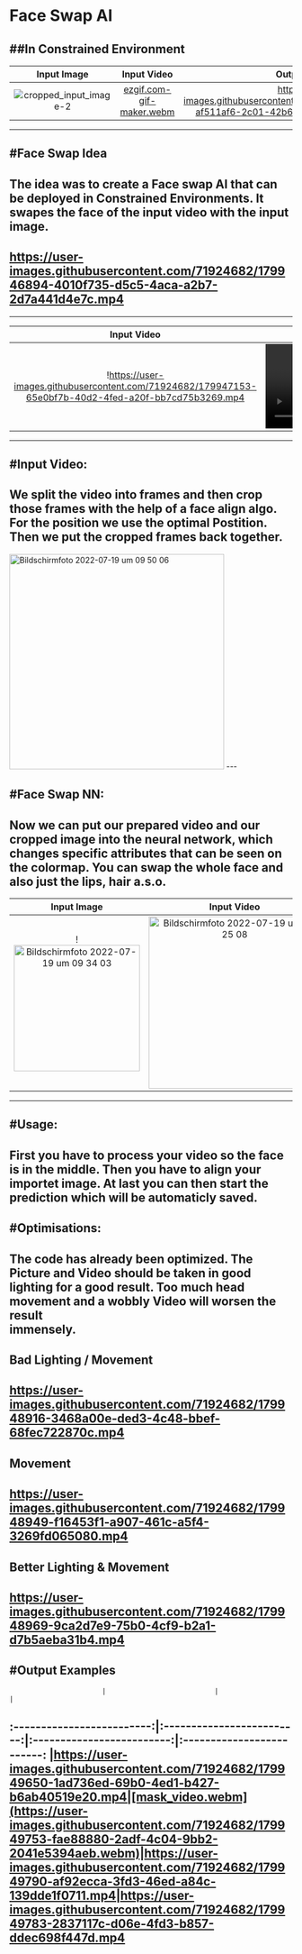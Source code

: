 # Face Swap AI
##In Constrained Environment
---
Input Image                | Input Video               | Output Video
:-------------------------:|:-------------------------:|:-------------------------:
|![cropped_input_image-2](https://user-images.githubusercontent.com/71924682/179950711-8d5f61c3-c413-4681-bbff-a384eb050c3b.jpg)|[ezgif.com-gif-maker.webm](https://user-images.githubusercontent.com/71924682/179950761-6649c966-b962-4b4d-8ada-a96da5736019.webm)| https://user-images.githubusercontent.com/71924682/179950933-af511af6-2c01-42b6-bf11-561c4d03a2b5.mp4


---
#Face Swap Idea
---
The idea was to create a Face swap AI that can be deployed in Constrained Environments. 
It swapes the face of the input video with the input image.
---
https://user-images.githubusercontent.com/71924682/179946894-4010f735-d5c5-4aca-a2b7-2d7a441d4e7c.mp4
---

---
Input Video                |  Processed Video
:-------------------------:|:-------------------------:
!https://user-images.githubusercontent.com/71924682/179947153-65e0bf7b-40d2-4fed-a20f-bb7cd75b3269.mp4   |  ![video3.webm](https://user-images.githubusercontent.com/71924682/179947249-bdb5cee7-4369-42df-bcf5-72427aa3ed9f.webm)

---
#Input Video:
---
We split the video into frames
and then crop those frames with
the help of a face align algo.
For the position we use the
optimal Postition. Then we
put the cropped frames
back together. 
---
<img width="382" alt="Bildschirmfoto 2022-07-19 um 09 50 06" src="https://user-images.githubusercontent.com/71924682/179947822-515b0fb6-5ee5-4456-be51-687fd9fc7395.png">
---

#Face Swap NN:
---
Now we can put our prepared video and our cropped image into the neural network, which changes specific attributes that can be seen on the colormap. You can swap the whole face and also just the lips, hair a.s.o.
---
Input Image                | Input Video               | Output Video
:-------------------------:|:-------------------------:|:-------------------------:
|!<img width="224" alt="Bildschirmfoto 2022-07-19 um 09 34 03" src="https://user-images.githubusercontent.com/71924682/179948115-4ea8c375-3698-4f35-a2f3-b11e0a11691a.png">|<img width="306" alt="Bildschirmfoto 2022-07-19 um 09 25 08" src="https://user-images.githubusercontent.com/71924682/179948200-c40981cf-b60f-4827-85c9-a378e02c742e.png">|<img width="306" alt="Bildschirmfoto 2022-07-19 um 09 38 37" src="https://user-images.githubusercontent.com/71924682/179948303-41423ed1-59e0-4848-b9de-c5639f1e8d97.png">
---
#Usage:
---
First you have to process your video so 
the face is in the middle. Then you have 
to align your importet image. At last you 
can then start the prediction which will 
be automaticly saved.
---
#Optimisations:
---
The code has already been optimized. The Picture
and Video should be taken in good lighting
for a good result. Too much head movement
and a wobbly Video will worsen the result <br>
immensely.
---
## Bad Lighting / Movement
https://user-images.githubusercontent.com/71924682/179948916-3468a00e-ded3-4c48-bbef-68fec722870c.mp4
---
## Movement
https://user-images.githubusercontent.com/71924682/179948949-f16453f1-a907-461c-a5f4-3269fd065080.mp4
---
## Better Lighting & Movement
https://user-images.githubusercontent.com/71924682/179948969-9ca2d7e9-75b0-4cf9-b2a1-d7b5aeba31b4.mp4
---
#Output Examples
---  
                           |                           |                           |
:-------------------------:|:-------------------------:|:-------------------------:|:-------------------------:
|https://user-images.githubusercontent.com/71924682/179949650-1ad736ed-69b0-4ed1-b427-b6ab40519e20.mp4|[mask_video.webm](https://user-images.githubusercontent.com/71924682/179949753-fae88880-2adf-4c04-9bb2-2041e5394aeb.webm)|https://user-images.githubusercontent.com/71924682/179949790-af92ecca-3fd3-46ed-a84c-139dde1f0711.mp4|https://user-images.githubusercontent.com/71924682/179949783-2837117c-d06e-4fd3-b857-ddec698f447d.mp4
---







